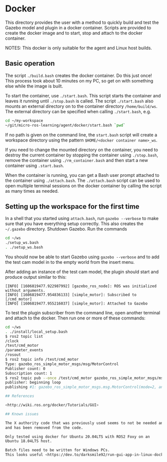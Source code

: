# Docker

This directory provides the user with a method to quickly build and test the
Gazebo model and plugin in a docker container.  Scripts are provided to
create the docker image and to start, stop and attach to the docker container.

NOTES: This docker is only suitable for the agent and Linux host builds.

## Basic operation

The script `./build.bash` creates the docker container.  Do this
just once!  This process took about 10 minutes on my PC, so get on with
something else while the image is built.

To start the container, use `./start.bash`.  This script starts the
container and leaves it running until `./stop.bash` is called. The script
`./start.bash` also mounts an external directory on to the container
directory `/home/build/ws`.  The external directory can be specified when
calling `./start.bash`, e.g.

```bash
cd ~/my-workspace
~/git/micro-ros-learning/agent/docker/start.bash `pwd`
```

If no path is given on the command line, the `start.bash` script will create
a workspace directory using the pattern `$HOME/<docker container name>_ws`.

If you need to change the mounted directory on the container, you need to
destroy the current container by stopping the container using `./stop.bash`,
remove the container using `./rm_container.bash` and then start a new
container using `.start.bash`.

When the container is running, you can get a Bash user prompt attached to the
container using `./attach.bash`.  The `./attach.bash` script can
be used to open multiple terminal sessions on the docker container by calling
the script as many times as needed.

## Setting up the workspace for the first time

In a shell that you started using `attach.bash`, run `gazebo --verbose` to
make sure that you have everything setup correctly.  This also creates the
`~/.gazebo` directory.  Shutdown Gazebo.  Run the commands

```bash
cd ~/ws
./setup_ws.bash
. ./setup_ws.bash
```

You should now be able to start Gazebo using `gazebo --verbose` and to add
the test cam model in to the empty world from the insert menu.

After adding an instance of the test cam model, the plugin should start and
produce output similar to this:

```text
[INFO] [1606819477.922987992] [gazebo_ros_node]: ROS was initialized without arguments.
[INFO] [1606819477.954836133] [simple_motor]: Subscribed to [/cmd_motor]
[INFO] [1606819477.955216037] [simple_motor]: Attached to Gazebo
```

To test the plugin subscriber from the command line, open another terminal and
attach to the docker.  Then run one or more of these commands:

```bash
cd ~/ws
. ./install/local_setup.bash
$ ros2 topic list
/clock
/test/cmd_motor
/parameter_events
/rosout
$ ros2 topic info /test/cmd_motor
Type: gazebo_ros_simple_motor_msgs/msg/MotorControl
Publisher count: 0
Subscription count: 1
$ ros2 topic pub --once /test/cmd_motor gazebo_ros_simple_motor_msgs/msg/MotorControl '{"mode": 2, "rpm": 100}'
publisher: beginning loop
publishing #1: gazebo_ros_simple_motor_msgs.msg.MotorControl(mode=2, angle_radians=0.0, rpm=100.0)```

## References

<http://wiki.ros.org/docker/Tutorials/GUI>

## Known issues

The X authority code that was previously used seems to not be needed any more
and has been removed from the code.

Only tested using docker for Ubuntu 20.04LTS with ROS2 Foxy on an
Ubuntu 18.04LTS host.

Batch files need to be written for Windows PCs.
This looks useful <https://dev.to/darksmile92/run-gui-app-in-linux-docker-container-on-windows-host-4kde>
